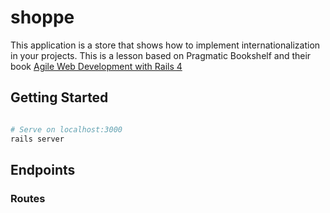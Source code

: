 # shoppe
This application is a store that shows how to implement internationalization in your projects. This is a lesson based on Pragmatic Bookshelf and their book [Agile Web Development with Rails 4](https://pragprog.com/book/rails4/agile-web-development-with-rails-4)


## Getting Started

```bash

# Serve on localhost:3000
rails server
```
## Endpoints
### Routes

```